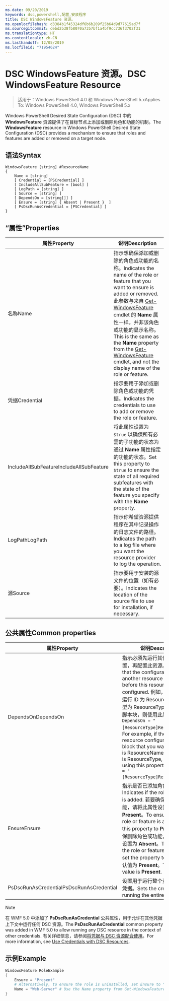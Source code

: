 ```yaml
---
ms.date: 09/20/2019
keywords: dsc,powershell,配置,安装程序
title: DSC WindowsFeature 资源。
ms.openlocfilehash: d3384b1f45324df6b6b209f25b64d9d77615ad7f
ms.sourcegitcommit: debd2b38fb8070a7357bf1a4bf9cc736f3702f31
ms.translationtype: HT
ms.contentlocale: zh-CN
ms.lasthandoff: 12/05/2019
ms.locfileid: "71954624"
---
```

# <a name="dsc-windowsfeature-resource"></a><span data-ttu-id="23c05-103">DSC WindowsFeature 资源。</span><span class="sxs-lookup"><span data-stu-id="23c05-103">DSC WindowsFeature Resource</span></span>

> <span data-ttu-id="23c05-104">适用于：Windows PowerShell 4.0 和 Windows PowerShell 5.x</span><span class="sxs-lookup"><span data-stu-id="23c05-104">Applies To: Windows PowerShell 4.0, Windows PowerShell 5.x</span></span>

<span data-ttu-id="23c05-105">Windows PowerShell Desired State Configuration (DSC) 中的 **WindowsFeature** 资源提供了在目标节点上添加或删除角色和功能的机制。</span><span class="sxs-lookup"><span data-stu-id="23c05-105">The **WindowsFeature** resource in Windows PowerShell Desired State Configuration (DSC) provides a mechanism to ensure that roles and features are added or removed on a target node.</span></span>

## <a name="syntax"></a><span data-ttu-id="23c05-106">语法</span><span class="sxs-lookup"><span data-stu-id="23c05-106">Syntax</span></span>

```Syntax
WindowsFeature [string] #ResourceName
{
    Name = [string]
    [ Credential = [PSCredential] ]
    [ IncludeAllSubFeature = [bool] ]
    [ LogPath = [string] ]
    [ Source = [string] ]
    [ DependsOn = [string[]] ]
    [ Ensure = [string] { Absent | Present }  ]
    [ PsDscRunAsCredential = [PSCredential] ]
}
```

## <a name="properties"></a><span data-ttu-id="23c05-107">“属性”</span><span class="sxs-lookup"><span data-stu-id="23c05-107">Properties</span></span>

|<span data-ttu-id="23c05-108">属性</span><span class="sxs-lookup"><span data-stu-id="23c05-108">Property</span></span> |<span data-ttu-id="23c05-109">说明</span><span class="sxs-lookup"><span data-stu-id="23c05-109">Description</span></span> |
|---|---|
|<span data-ttu-id="23c05-110">名称</span><span class="sxs-lookup"><span data-stu-id="23c05-110">Name</span></span> |<span data-ttu-id="23c05-111">指示想确保添加或删除的角色或功能的名称。</span><span class="sxs-lookup"><span data-stu-id="23c05-111">Indicates the name of the role or feature that you want to ensure is added or removed.</span></span> <span data-ttu-id="23c05-112">此参数与来自 [Get-WindowsFeature](/powershell/module/servermanager/Get-WindowsFeature) cmdlet 的 **Name** 属性一样，并非该角色或功能的显示名称。</span><span class="sxs-lookup"><span data-stu-id="23c05-112">This is the same as the **Name** property from the [Get-WindowsFeature](/powershell/module/servermanager/Get-WindowsFeature) cmdlet, and not the display name of the role or feature.</span></span> |
|<span data-ttu-id="23c05-113">凭据</span><span class="sxs-lookup"><span data-stu-id="23c05-113">Credential</span></span> |<span data-ttu-id="23c05-114">指示要用于添加或删除角色或功能的凭据。</span><span class="sxs-lookup"><span data-stu-id="23c05-114">Indicates the credentials to use to add or remove the role or feature.</span></span> |
|<span data-ttu-id="23c05-115">IncludeAllSubFeature</span><span class="sxs-lookup"><span data-stu-id="23c05-115">IncludeAllSubFeature</span></span> |<span data-ttu-id="23c05-116">将此属性设置为 `$true` 以确保所有必需的子功能的状态为通过 **Name** 属性指定的功能的状态。</span><span class="sxs-lookup"><span data-stu-id="23c05-116">Set this property to `$true` to ensure the state of all required subfeatures with the state of the feature you specify with the **Name** property.</span></span> |
|<span data-ttu-id="23c05-117">LogPath</span><span class="sxs-lookup"><span data-stu-id="23c05-117">LogPath</span></span> |<span data-ttu-id="23c05-118">指示你希望资源提供程序在其中记录操作的日志文件的路径。</span><span class="sxs-lookup"><span data-stu-id="23c05-118">Indicates the path to a log file where you want the resource provider to log the operation.</span></span> |
|<span data-ttu-id="23c05-119">源</span><span class="sxs-lookup"><span data-stu-id="23c05-119">Source</span></span> |<span data-ttu-id="23c05-120">指示要用于安装的源文件的位置（如有必要）。</span><span class="sxs-lookup"><span data-stu-id="23c05-120">Indicates the location of the source file to use for installation, if necessary.</span></span> |

## <a name="common-properties"></a><span data-ttu-id="23c05-121">公共属性</span><span class="sxs-lookup"><span data-stu-id="23c05-121">Common properties</span></span>

|<span data-ttu-id="23c05-122">属性</span><span class="sxs-lookup"><span data-stu-id="23c05-122">Property</span></span> |<span data-ttu-id="23c05-123">说明</span><span class="sxs-lookup"><span data-stu-id="23c05-123">Description</span></span> |
|---|---|
|<span data-ttu-id="23c05-124">DependsOn</span><span class="sxs-lookup"><span data-stu-id="23c05-124">DependsOn</span></span> |<span data-ttu-id="23c05-125">指示必须先运行其他资源的配置，再配置此资源。</span><span class="sxs-lookup"><span data-stu-id="23c05-125">Indicates that the configuration of another resource must run before this resource is configured.</span></span> <span data-ttu-id="23c05-126">例如，如果想要首先运行 ID 为 ResourceName、类型为 ResourceType 的资源配置脚本块，则使用此属性的语法为 `DependsOn = "[ResourceType]ResourceName"`。</span><span class="sxs-lookup"><span data-stu-id="23c05-126">For example, if the ID of the resource configuration script block that you want to run first is ResourceName and its type is ResourceType, the syntax for using this property is `DependsOn = "[ResourceType]ResourceName"`.</span></span> |
|<span data-ttu-id="23c05-127">Ensure</span><span class="sxs-lookup"><span data-stu-id="23c05-127">Ensure</span></span> |<span data-ttu-id="23c05-128">指示是否已添加角色或功能。</span><span class="sxs-lookup"><span data-stu-id="23c05-128">Indicates if the role or feature is added.</span></span> <span data-ttu-id="23c05-129">若要确保添加角色或功能，请将此属性设置为 **Present**。</span><span class="sxs-lookup"><span data-stu-id="23c05-129">To ensure that the role or feature is added, set this property to **Present**.</span></span> <span data-ttu-id="23c05-130">若要确保删除角色或功能，请将此属性设置为 **Absent**。</span><span class="sxs-lookup"><span data-stu-id="23c05-130">To ensure that the role or feature is removed, set the property to **Absent**.</span></span> <span data-ttu-id="23c05-131">默认值为 **Present**。</span><span class="sxs-lookup"><span data-stu-id="23c05-131">The default value is **Present**.</span></span> |
|<span data-ttu-id="23c05-132">PsDscRunAsCredential</span><span class="sxs-lookup"><span data-stu-id="23c05-132">PsDscRunAsCredential</span></span> |<span data-ttu-id="23c05-133">设置用于运行整个资源的身份的凭据。</span><span class="sxs-lookup"><span data-stu-id="23c05-133">Sets the credential for running the entire resource as.</span></span> |

> [!NOTE]
> <span data-ttu-id="23c05-134">在 WMF 5.0 中添加了 **PsDscRunAsCredential** 公共属性，用于允许在其他凭据上下文中运行任何 DSC 资源。</span><span class="sxs-lookup"><span data-stu-id="23c05-134">The **PsDscRunAsCredential** common property was added in WMF 5.0 to allow running any DSC resource in the context of other credentials.</span></span> <span data-ttu-id="23c05-135">有关详细信息，请参阅[将凭据与 DSC 资源配合使用](../../../configurations/runasuser.md)。</span><span class="sxs-lookup"><span data-stu-id="23c05-135">For more information, see [Use Credentials with DSC Resources](../../../configurations/runasuser.md).</span></span>

## <a name="example"></a><span data-ttu-id="23c05-136">示例</span><span class="sxs-lookup"><span data-stu-id="23c05-136">Example</span></span>

```powershell
WindowsFeature RoleExample
{
    Ensure = "Present"
    # Alternatively, to ensure the role is uninstalled, set Ensure to "Absent"
    Name = "Web-Server" # Use the Name property from Get-WindowsFeature
}
```
